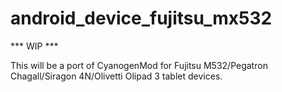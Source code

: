 android_device_fujitsu_mx532
============================

*** WIP ***

This will be a port of CyanogenMod for Fujitsu M532/Pegatron Chagall/Siragon 4N/Olivetti Olipad 3 tablet devices.
